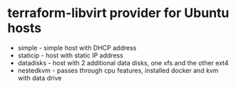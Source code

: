 # terraform-libvirt provider for Ubuntu hosts

* simple - simple host with DHCP address
* staticip - host with static IP address
* datadisks - host with 2 additional data disks, one xfs and the other ext4 
* nestedkvm - passes through cpu features, installed docker and kvm with data drive
